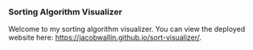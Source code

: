 ### Sorting Algorithm Visualizer

Welcome to my sorting algorithm visualizer. You can view the deployed website here: https://jacobwallin.github.io/sort-visualizer/. 
